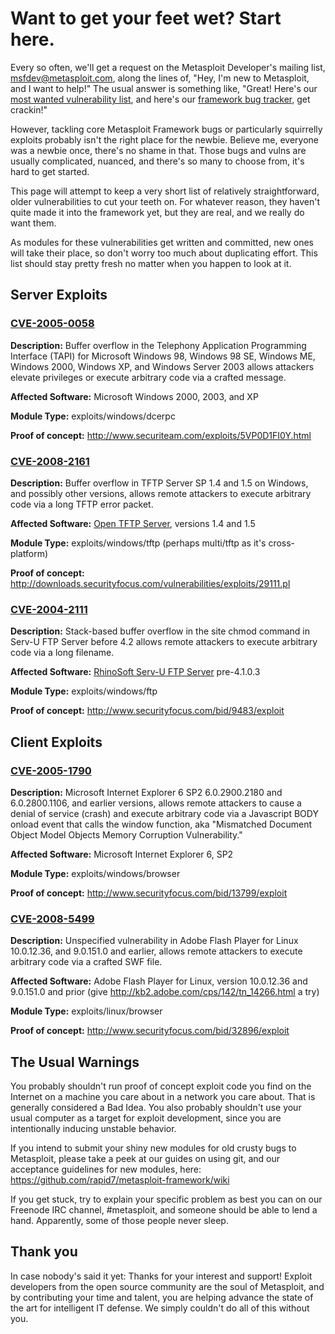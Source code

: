 # Want to get your feet wet? Start here.

Every so often, we'll get a request on the Metasploit Developer's mailing list, <msfdev@metasploit.com>, along the lines of, "Hey, I'm new to Metasploit, and I want to help!" The usual answer is something like, "Great! Here's our [most wanted vulnerability list](https://dev.metasploit.com/redmine/projects/framework/wiki/Exploit_Todo), and here's our [framework bug tracker](https://dev.metasploit.com/redmine/projects/framework/issues), get crackin!"

However, tackling core Metasploit Framework bugs or particularly squirrelly exploits probably isn't the right place for the newbie. Believe me, everyone was a newbie once, there's no shame in that. Those bugs and vulns are usually complicated, nuanced, and there's so many to choose from, it's hard to get started.

This page will attempt to keep a very short list of relatively straightforward, older vulnerabilities to cut your teeth on. For whatever reason, they haven't quite made it into the framework yet, but they are real, and we really do want them.

As modules for these vulnerabilities get written and committed, new ones will take their place, so don't worry too much about duplicating effort. This list should stay pretty fresh no matter when you happen to look at it.

## Server Exploits

### [CVE-2005-0058](http://www.cvedetails.com/cve/CVE-2005-0058)

**Description:** Buffer overflow in the Telephony Application Programming Interface (TAPI) for Microsoft Windows 98, Windows 98 SE, Windows ME, Windows 2000, Windows XP, and Windows Server 2003 allows attackers elevate privileges or execute arbitrary code via a crafted message.

**Affected Software:** Microsoft Windows 2000, 2003, and XP

**Module Type:** exploits/windows/dcerpc

**Proof of concept:** http://www.securiteam.com/exploits/5VP0D1FI0Y.html

### [CVE-2008-2161](http://www.cvedetails.com/cve/CVE-2008-2161)

**Description:** Buffer overflow in TFTP Server SP 1.4 and 1.5 on Windows, and possibly other versions, allows remote attackers to execute arbitrary code via a long TFTP error packet. 

**Affected Software:** [Open TFTP Server](http://sourceforge.net/scm/?type=cvs&group_id=162512), versions 1.4 and 1.5

**Module Type:** exploits/windows/tftp (perhaps multi/tftp as it's cross-platform)

**Proof of concept:** http://downloads.securityfocus.com/vulnerabilities/exploits/29111.pl

### [CVE-2004-2111](http://www.cvedetails.com/cve/CVE-2004-2111)

**Description:** Stack-based buffer overflow in the site chmod command in Serv-U FTP Server before 4.2 allows remote attackers to execute arbitrary code via a long filename.

**Affected Software:** [RhinoSoft Serv-U FTP Server](http://www.serv-u.com/) pre-4.1.0.3

**Module Type:** exploits/windows/ftp

**Proof of concept:** http://www.securityfocus.com/bid/9483/exploit

## Client Exploits

### [CVE-2005-1790](http://www.cvedetails.com/cve/CVE-2005-1790)

**Description:** Microsoft Internet Explorer 6 SP2 6.0.2900.2180 and 6.0.2800.1106, and earlier versions, allows remote attackers to cause a denial of service (crash) and execute arbitrary code via a Javascript BODY onload event that calls the window function, aka "Mismatched Document Object Model Objects Memory Corruption Vulnerability."

**Affected Software:** Microsoft Internet Explorer 6, SP2

**Module Type:** exploits/windows/browser

**Proof of concept:** http://www.securityfocus.com/bid/13799/exploit

### [CVE-2008-5499](http://www.cvedetails.com/cve/CVE-2008-5499)

**Description:** Unspecified vulnerability in Adobe Flash Player for Linux 10.0.12.36, and 9.0.151.0 and earlier, allows remote attackers to execute arbitrary code via a crafted SWF file.

**Affected Software:** Adobe Flash Player for Linux, version 10.0.12.36 and 9.0.151.0 and prior (give http://kb2.adobe.com/cps/142/tn_14266.html a try)

**Module Type:** exploits/linux/browser

**Proof of concept:** http://www.securityfocus.com/bid/32896/exploit

## The Usual Warnings

You probably shouldn't run proof of concept exploit code you find on the Internet on a machine you care about in a network you care about. That is generally considered a Bad Idea. You also probably shouldn't use your usual computer as a target for exploit development, since you are intentionally inducing unstable behavior.

If you intend to submit your shiny new modules for old crusty bugs to Metasploit, please take a peek at our guides on using git, and our acceptance guidelines for new modules, here: https://github.com/rapid7/metasploit-framework/wiki

If you get stuck, try to explain your specific problem as best you can on our Freenode IRC channel, #metasploit, and someone should be able to lend a hand. Apparently, some of those people never sleep.

## Thank you

In case nobody's said it yet: Thanks for your interest and support! Exploit developers from the open source community are the soul of Metasploit, and by contributing your time and talent, you are helping advance the state of the art for intelligent IT defense. We simply couldn't do all of this without you.
